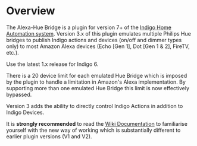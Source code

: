 # Overview

The Alexa-Hue Bridge is a plugin for version 7+ of the [Indigo Home Automation system][1]. Version 3.x of this plugin emulates multiple Philips Hue bridges to publish Indigo actions and devices (on/off and dimmer types only) to most Amazon Alexa devices (Echo [Gen 1], Dot [Gen 1 & 2], FireTV, etc.).

Use the latest 1.x release for Indigo 6.

There is a 20 device limit for each emulated Hue Bridge which is imposed by the plugin to handle a limitation in Amazon's Alexa implementation. By supporting more than one emulated Hue Bridge this limit is now effectively bypassed.

Version 3 adds the ability to directly control Indigo Actions in addition to Indigo Devices.

It is **strongly recommended** to read the [Wiki Documentation][4] to familiarise yourself with the new way of working which is substantially different to earlier plugin versions (V1 and V2).

[1]: https://www.indigodomo.com
[4]: http://wiki.indigodomo.com/doku.php?id=indigo_7_documentation:virtual_devices_interface#virtual_on_off_devices
[6]: https://github.com/IndigoDomotics/alexa-hue-bridge/releases
